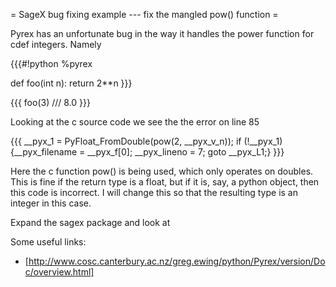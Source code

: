 = SageX bug fixing example --- fix the mangled pow() function =

Pyrex has an unfortunate bug in the way it handles the power function for cdef integers. Namely

{{{#!python
%pyrex

def foo(int n):
    return 2**n
}}}

{{{
foo(3)
///
8.0
}}}

Looking at the c source code we see the the error on line 85

{{{
  __pyx_1 = PyFloat_FromDouble(pow(2, __pyx_v_n)); if (!__pyx_1) {__pyx_filename = __pyx_f[0]; __pyx_lineno = 7; goto __pyx_L1;}
}}}

Here the c function pow() is being used, which only operates on doubles. This is fine if the return type is a float, but if it is, say, a python object, then this code is incorrect. I will change this so that the resulting type is an integer in this case. 

Expand the sagex package and look at 

Some useful links: 

   * [http://www.cosc.canterbury.ac.nz/greg.ewing/python/Pyrex/version/Doc/overview.html]
